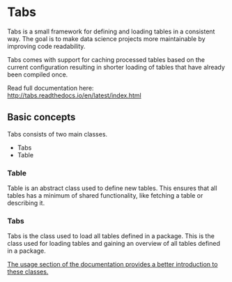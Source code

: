 # Tabs

Tabs is a small framework for defining and loading tables in a consistent way.
The goal is to make data science projects more maintainable by
improving code readability.

Tabs comes with support for caching processed tables based on the current
configuration resulting in shorter loading of tables that have already been
compiled once.

Read full documentation here: http://tabs.readthedocs.io/en/latest/index.html


## Basic concepts

Tabs consists of two main classes.
  * Tabs
  * Table

### Table

Table is an abstract class used to define new tables. This ensures that all
tables has a minimum of shared functionality, like fetching a table or
describing it.

### Tabs

Tabs is the class used to load all tables defined in a package. This is the
class used for loading tables and gaining an overview of all tables defined in a
package.

[The usage section of the documentation provides a better introduction
to these classes.](http://tabs.readthedocs.io/en/latest/usage.html)
